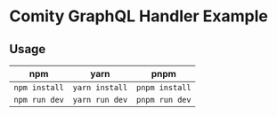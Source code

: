 # Comity GraphQL Handler Example

## Usage

| npm           | yarn           | pnpm           |
| ------------- | -------------- | -------------- |
| `npm install` | `yarn install` | `pnpm install` |
| `npm run dev` | `yarn run dev` | `pnpm run dev` |
